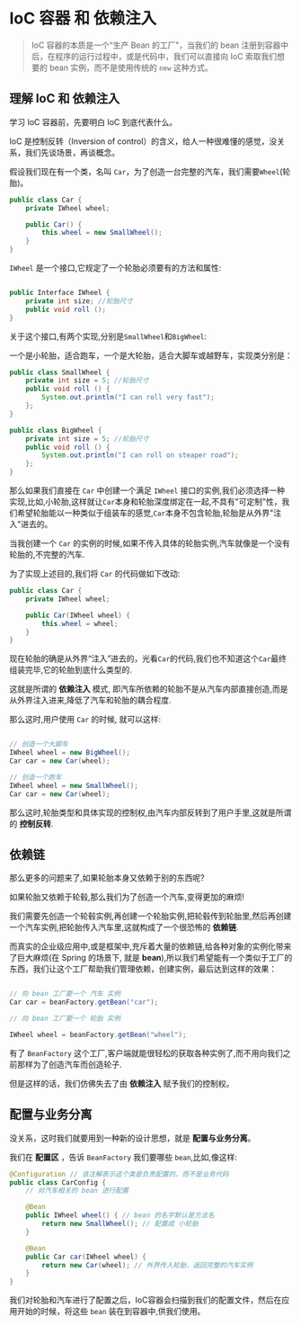 # IoC 容器 和 依赖注入

> IoC 容器的本质是一个“生产 Bean 的工厂”，当我们的 bean 注册到容器中后，在程序的运行过程中，或是代码中，我们可以直接向 IoC 索取我们想要的 bean 实例，而不是使用传统的 `new` 这种方式。

## 理解 IoC 和 依赖注入

学习 IoC 容器前，先要明白 IoC 到底代表什么。

IoC 是控制反转（Inversion of control）的含义，给人一种很难懂的感觉，没关系，我们先谈场景，再谈概念。

假设我们现在有一个类，名叫 `Car`，为了创造一台完整的汽车，我们需要`Wheel`(轮胎)。

```java
public class Car {
    private IWheel wheel;

    public Car() {
        this.wheel = new SmallWheel();
    }
}
```

`IWheel` 是一个接口,它规定了一个轮胎必须要有的方法和属性: 

```java

public Interface IWheel {
    private int size; //轮胎尺寸
    public void roll ();
}

```

关于这个接口,有两个实现,分别是`SmallWheel`和`BigWheel`:

一个是小轮胎，适合跑车，一个是大轮胎，适合大脚车或越野车，实现类分别是：

```java
public class SmallWheel {
    private int size = 5; //轮胎尺寸
    public void roll () {
        System.out.println("I can roll very fast");
    };
}
```

```java
public class BigWheel {
    private int size = 5; //轮胎尺寸
    public void roll () {
        System.out.println("I can roll on steaper road");
    };
}
```

那么如果我们直接在 `Car` 中创建一个满足 `IWheel` 接口的实例,我们必须选择一种实现,比如,小轮胎,这样就让`Car`本身和轮胎深度绑定在一起,不具有"可定制"性，我们希望轮胎能以一种类似于组装车的感觉,`Car`本身不包含轮胎,轮胎是从外界"注入"进去的。

当我创建一个 `Car` 的实例的时候,如果不传入具体的轮胎实例,汽车就像是一个没有轮胎的,不完整的汽车.

为了实现上述目的,我们将 `Car` 的代码做如下改动:

```java
public class Car {
    private IWheel wheel;

    public Car(IWheel wheel) {
        this.wheel = wheel;
    }
}
```

现在轮胎的确是从外界“注入”进去的，光看`Car`的代码,我们也不知道这个`Car`最终组装完毕,它的轮胎到底什么类型的.

这就是所谓的 **依赖注入** 模式, 即汽车所依赖的轮胎不是从汽车内部直接创造,而是从外界注入进来,降低了汽车和轮胎的耦合程度.

那么这时,用户使用 `Car` 的时候, 就可以这样:

```java

// 创造一个大脚车
IWheel wheel = new BigWheel();
Car car = new Car(wheel);

// 创造一个跑车
IWheel wheel = new SmallWheel();
Car car = new Car(wheel);

```

那么这时,轮胎类型和具体实现的控制权,由汽车内部反转到了用户手里,这就是所谓的 **控制反转**.

## 依赖链

那么更多的问题来了,如果轮胎本身又依赖于别的东西呢?

如果轮胎又依赖于轮毂,那么我们为了创造一个汽车,变得更加的麻烦!

我们需要先创造一个轮毂实例,再创建一个轮胎实例,把轮毂传到轮胎里,然后再创建一个汽车实例,把轮胎传入汽车里,这就构成了一个很恐怖的 **依赖链**.

而真实的企业级应用中,或是框架中,充斥着大量的依赖链,给各种对象的实例化带来了巨大麻烦(在 Spring 的场景下, 就是 **bean**),所以我们希望能有一个类似于工厂的东西，我们让这个工厂帮助我们管理依赖，创建实例，最后达到这样的效果：

```java

// 向 bean 工厂要一个 汽车 实例
Car car = beanFactory.getBean("car");

// 向 bean 工厂要一个 轮胎 实例

IWheel wheel = beanFactory.getBean("wheel");
```

有了 `BeanFactory` 这个工厂,客户端就能很轻松的获取各种实例了,而不用向我们之前那样为了创造汽车而创造轮子.

但是这样的话，我们仿佛失去了由 **依赖注入** 赋予我们的控制权。

## 配置与业务分离

没关系，这时我们就要用到一种新的设计思想，就是 **配置与业务分离**。

我们在 **配置区** ，告诉 `BeanFactory` 我们要哪些 `bean`,比如,像这样:

```java
@Configuration // 该注解表示这个类是负责配置的，而不是业务代码
public class CarConfig {
    // 对汽车相关的 bean 进行配置

    @Bean
    public IWheel wheel() { // bean 的名字默认是方法名
        return new SmallWheel(); // 配置成 小轮胎
    }

    @Bean
    public Car car(IWheel wheel) {
        return new Car(wheel); // 外界传入轮胎，返回完整的汽车实例
    }
}

```

我们对轮胎和汽车进行了配置之后，IoC容器会扫描到我们的配置文件，然后在应用开始的时候，将这些 `bean` 装在到容器中,供我们使用。